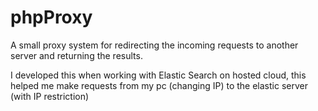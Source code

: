 # phpProxy
A small proxy system for redirecting the incoming requests to another server and returning the results.

I developed this when working with Elastic Search on hosted cloud, this helped me make requests from my pc (changing IP) to the elastic server (with IP restriction)
